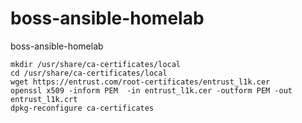 # boss-ansible-homelab
boss-ansible-homelab


```
mkdir /usr/share/ca-certificates/local
cd /usr/share/ca-certificates/local
wget https://entrust.com/root-certificates/entrust_l1k.cer
openssl x509 -inform PEM  -in entrust_l1k.cer -outform PEM -out entrust_l1k.crt
dpkg-reconfigure ca-certificates
```
